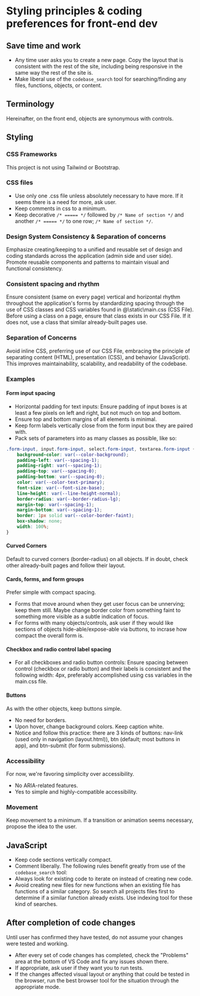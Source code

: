 # Styling principles & coding preferences for front-end dev

## Save time and work
- Any time user asks you to create a new page. Copy the layout that is consistent with the rest of the site, including being responsive in the same way the rest of the site is.
- Make liberal use of the `codebase_search` tool for searching/finding any files, functions, objects, or content.

## Terminology
Hereinafter, on the front end, objects are synonymous with controls.

## Styling

### CSS Frameworks
This project is not using Tailwind or Bootstrap.

### CSS files
- Use only one .css file unless absolutely necessary to have more. If it seems there is a need for more, ask user.
- Keep comments in css to a minimum.
- Keep decorative ```/* ===== */``` followed by ```/* Name of section */``` and another ```/* ===== */``` to one row; ```/* Name of section */```.

### Design System Consistency & Separation of concerns
Emphasize creating/keeping to a unified and reusable set of design and coding standards across the application (admin side and user side). Promote reusable components and patterns to maintain visual and functional consistency.

### Consistent spacing and rhythm
Ensure consistent (same on every page) vertical and horizontal rhythm throughout the application's forms by standardizing spacing through the use of CSS classes and CSS variables found in @\static\main.css (CSS File). Before using a class on a page, ensure that class exists in our CSS File. If it does not, use a class that similar already-built pages use.

### Separation of Concerns
Avoid inline CSS, preferring use of our CSS File, embracing the principle of separating content (HTML), presentation (CSS), and behavior (JavaScript). This improves maintainability, scalability, and readability of the codebase.

### Examples

#### Form input spacing
- Horizontal padding for text inputs: Ensure padding of input boxes is at least a few pixels on left and right, but not much on top and bottom.
- Ensure top and bottom margins of all elements is minimal.
- Keep form labels vertically close from the form input box they are paired with.
- Pack sets of parameters into as many classes as possible, like so:
``` css
.form-input, input.form-input, select.form-input, textarea.form-input {
    background-color: var(--color-background);
    padding-left: var(--spacing-1);
    padding-right: var(--spacing-1);
    padding-top: var(--spacing-0);
    padding-bottom: var(--spacing-0);
    color: var(--color-text-primary);
    font-size: var(--font-size-base);
    line-height: var(--line-height-normal);
    border-radius: var(--border-radius-lg);
    margin-top: var(--spacing-1);
    margin-bottom: var(--spacing-1);
    border: 1px solid var(--color-border-faint);
    box-shadow: none;
    width: 100%;
}
```

#### Curved Corners
Default to curved corners (border-radius) on all objects. If in doubt, check other already-built pages and follow their layout.

#### Cards, forms, and form groups
Prefer simple with compact spacing.
- Forms that move around when they get user focus can be unnerving; keep them still. Maybe change border color from something faint to something more visible as a subtle indication of focus.
- For forms with many objects/controls, ask user if they would like sections of objects hide-able/expose-able via buttons, to incrase how compact the overall form is.

#### Checkbox and radio control label spacing
- For all checkboxes and radio button controls: Ensure spacing between control (checkbox or radio button) and their labels is consistent and the following width: 4px, preferably accomplished using css variables in the main.css file.

#### Buttons
As with the other objects, keep buttons simple.
- No need for borders.
- Upon hover, change background colors. Keep caption white.
- Notice and follow this practice: there are 3 kinds of buttons: nav-link (used only in navigation (layout.html)), btn (default; most buttons in app), and btn-submit (for form submissions). 

### Accessibility
For now, we're favoring simplicity over accessibility.
- No ARIA-related features.
- Yes to simple and highly-compatible accessibility.

### Movement
Keep movement to a minimum. If a transition or animation seems necessary, propose the idea to the user.

## JavaScript
- Keep code sections vertically compact.
- Comment liberally.
The following rules benefit greatly from use of the `codebase_search` tool:
- Always look for existing code to iterate on instead of creating new code.
- Avoid creating new files for new functions when an existing file has functions of a similar category. So search all projects files first to determine if a similar function already exists. Use indexing tool for these kind of searches.

## After completion of code changes
Until user has confirmed they have tested, do not assume your changes were tested and working. 
- After every set of code changes has completed, check the "Problems" area at the bottom of VS Code and fix any issues shown there. 
- If appropriate, ask user if they want you to run tests.
- If the changes affected visual layout or anything that could be tested in the browser, run the best browser tool for the situation through the appropriate mode.